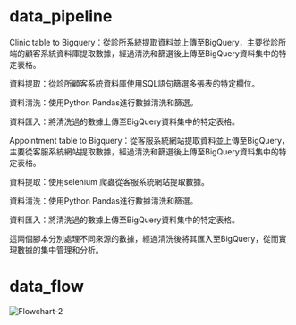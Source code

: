 # data_pipeline

Clinic table to Bigquery：從診所系統提取資料並上傳至BigQuery，主要從診所端的顧客系統資料庫提取數據，經過清洗和篩選後上傳至BigQuery資料集中的特定表格。

資料提取：從診所顧客系統資料庫使用SQL語句篩選多張表的特定欄位。

資料清洗：使用Python Pandas進行數據清洗和篩選。

資料匯入：將清洗過的數據上傳至BigQuery資料集中的特定表格。

Appointment table to Bigquery：從客服系統網站提取資料並上傳至BigQuery，主要從客服系統網站提取數據，經過清洗和篩選後上傳至BigQuery資料集中的特定表格。


資料提取：使用selenium 爬蟲從客服系統網站提取數據。

資料清洗：使用Python Pandas進行數據清洗和篩選。

資料匯入：將清洗過的數據上傳至BigQuery資料集中的特定表格。

這兩個腳本分別處理不同來源的數據，經過清洗後將其匯入至BigQuery，從而實現數據的集中管理和分析。

# data_flow

![Flowchart-2](https://github.com/eatinglai/data_pipeline/assets/139863864/1c2cb45a-2449-404b-ab0f-9854113a2448)



